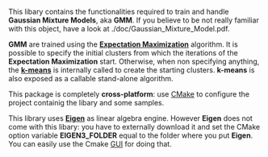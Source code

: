 This libary contains the functionalities required to train and handle **Gaussian Mixture Models**, aka **GMM**.
If you believe to be not really familiar with this object, have a look at ./doc/Gaussian_Mixture_Model.pdf.

**GMM** are trained using the [**Expectation Maximization**](https://stephens999.github.io/fiveMinuteStats/intro_to_em.html) algorithm.
It is possible to specify the initial clusters from which the iterations of the **Expectation Maximization** start. 
Otherwise, when non specifying anything, the [**k-means**](https://en.wikipedia.org/wiki/K-means_clustering) is internally called to create the starting clusters.
**k-means** is also exposed as a callable stand-alone algorithm.

This package is completely **cross-platform**: use [CMake](https://cmake.org) to configure the project containig the libary and some samples.

This library uses [**Eigen**](http://eigen.tuxfamily.org/index.php?title=Main_Page) as linear algebra engine. 
However **Eigen** does not come with this libary: you have to externally download it and set the CMake option variable **EIGEN3_FOLDER** equal to
the folder where you put **Eigen**. You can easily use the Cmake [GUI](https://www.youtube.com/watch?v=LxHV-KNEG3k&t=1s) for doing that.
